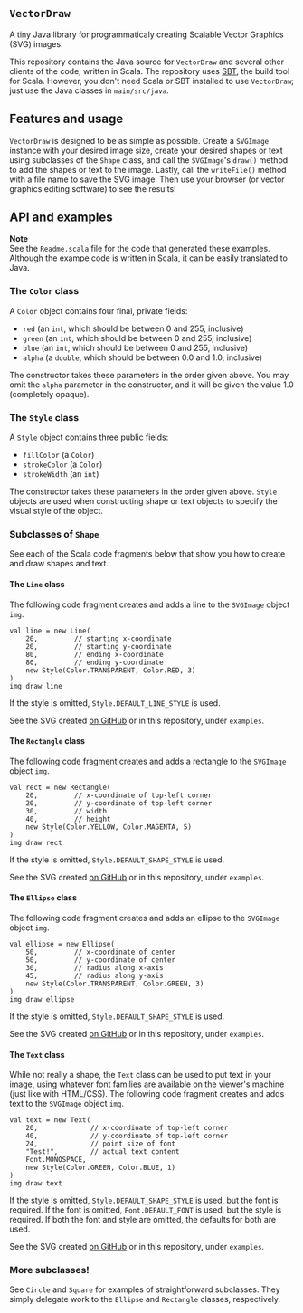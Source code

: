 `VectorDraw`
------------

A tiny Java library for programmaticaly creating Scalable Vector
Graphics (SVG) images.

This repository contains the Java source for `VectorDraw` and several
other clients of the code, written in Scala. The repository uses
[SBT](http://www.scala-sbt.org), the build tool for Scala. However, you
don't need Scala or SBT installed to use `VectorDraw`; just use the Java
classes in `main/src/java`.


## Features and usage

`VectorDraw` is designed to be as simple as possible. Create a `SVGImage`
instance with your desired image size, create your desired shapes or text
using subclasses of the `Shape` class, and call the `SVGImage`'s `draw()`
method to add the shapes or text to the image. Lastly, call the `writeFile()`
method with a file name to save the SVG image. Then use your browser (or
vector graphics editing software) to see the results!


## API and examples

**Note**  
See the `Readme.scala` file for the code that generated these examples.
Although the exampe code is written in Scala, it can be easily translated
to Java.


### The `Color` class

A `Color` object contains four final, private fields:

*   `red` (an `int`, which should be between 0 and 255, inclusive)
*   `green` (an `int`, which should be between 0 and 255, inclusive)
*   `blue` (an `int`, which should be between 0 and 255, inclusive)
*   `alpha` (a `double`, which should be between 0.0 and 1.0, inclusive)

The constructor takes these parameters in the order given above.
You may omit the `alpha` parameter in the constructor, and it will be
given the value 1.0 (completely opaque).


### The `Style` class

A `Style` object contains three public fields:

*   `fillColor` (a `Color`)
*   `strokeColor` (a `Color`)
*   `strokeWidth` (an `int`)

The constructor takes these parameters in the order given
above. `Style` objects are used when constructing shape or text objects
to specify the visual style of the object.


### Subclasses of `Shape`

See each of the Scala code fragments below that show you how to create
and draw shapes and text.

#### The `Line` class

The following code fragment creates and adds a line to
the `SVGImage` object `img`.

    val line = new Line(
        20,         // starting x-coordinate
        20,         // starting y-coordinate
        80,         // ending x-coordinate
        80,         // ending y-coordinate
        new Style(Color.TRANSPARENT, Color.RED, 3)
    )
    img draw line

If the style is omitted, `Style.DEFAULT_LINE_STYLE` is used.

See the SVG created [on GitHub][lineExample] or in this repository,
under `examples`.

#### The `Rectangle` class

The following code fragment creates and adds a rectangle to
the `SVGImage` object `img`.

    val rect = new Rectangle(
        20,         // x-coordinate of top-left corner
        20,         // y-coordinate of top-left corner
        30,         // width
        40,         // height
        new Style(Color.YELLOW, Color.MAGENTA, 5)
    )
    img draw rect

If the style is omitted, `Style.DEFAULT_SHAPE_STYLE` is used.

See the SVG created [on GitHub][rectangleExample] or in this repository,
under `examples`.

#### The `Ellipse` class

The following code fragment creates and adds an ellipse to
the `SVGImage` object `img`.

    val ellipse = new Ellipse(
        50,         // x-coordinate of center
        50,         // y-coordinate of center
        30,         // radius along x-axis
        45,         // radius along y-axis
        new Style(Color.TRANSPARENT, Color.GREEN, 3)
    )
    img draw ellipse

If the style is omitted, `Style.DEFAULT_SHAPE_STYLE` is used.

See the SVG created [on GitHub][ellipseExample] or in this repository,
under `examples`.

#### The `Text` class

While not really a shape, the `Text` class can be used to put text in your
image, using whatever font families are available on the viewer's machine
(just like with HTML/CSS). The following code fragment creates and adds
text to the `SVGImage` object `img`.

    val text = new Text(
        20,             // x-coordinate of top-left corner
        40,             // y-coordinate of top-left corner
        24,             // point size of font
        "Test!",        // actual text content
        Font.MONOSPACE,
        new Style(Color.GREEN, Color.BLUE, 1)
    )
    img draw text

If the style is omitted, `Style.DEFAULT_SHAPE_STYLE` is used, but the
font is required. If the font is omitted, `Font.DEFAULT_FONT` is used, but
the style is required. If both the font and style are omitted, the defaults
for both are used.

See the SVG created [on GitHub][textExample] or in this repository,
under `examples`.

### More subclasses!

See `Circle` and `Square` for examples of straightforward subclasses.
They simply delegate work to the `Ellipse` and `Rectangle` classes,
respectively.


[lineExample]: https://github.com/abreen/VectorDraw/blob/master/examples/lineExample.svg
[rectangleExample]: https://github.com/abreen/VectorDraw/blob/master/examples/rectangleExample.svg
[ellipseExample]: https://github.com/abreen/VectorDraw/blob/master/examples/ellipseExample.svg
[textExample]: https://github.com/abreen/VectorDraw/blob/master/examples/textExample.svg
